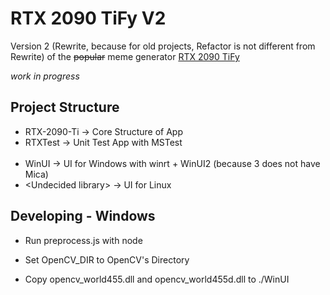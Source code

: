 # RTX 2090 TiFy V2

Version 2 (Rewrite, because for old projects, Refactor is not different from Rewrite)
of the ~~popular~~ meme generator [RTX 2090 TiFy](https://github.com/Leomotors/RTX-2090-TiFy)

_work in progress_

## Project Structure

- RTX-2090-Ti -> Core Structure of App
- RTXTest -> Unit Test App with MSTest
  <br/><br/>
- WinUI -> UI for Windows with winrt + WinUI2 (because 3 does not have Mica)
- \<Undecided library\> -> UI for Linux

## Developing - Windows

- Run preprocess.js with node

- Set OpenCV_DIR to OpenCV's Directory

- Copy opencv_world455.dll and opencv_world455d.dll to ./WinUI
